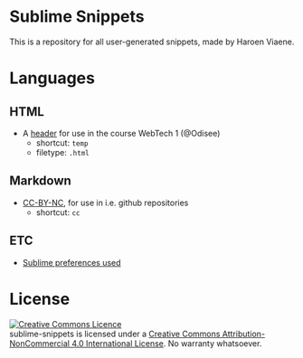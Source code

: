 # Sublime Snippets

This is a repository for all user-generated snippets, made by Haroen Viaene.

# Languages
## HTML

* A [header]() for use in the course WebTech 1 (@Odisee)
	* shortcut: `temp`
	* filetype: `.html`

## Markdown

* [CC-BY-NC](), for use in i.e. github repositories
	* shortcut: `cc`

## ETC

* [Sublime preferences used]()

# License

<a rel="license" href="http://creativecommons.org/licenses/by-nc/4.0/"><img alt="Creative Commons Licence" style="border-width:0" src="https://i.creativecommons.org/l/by-nc/4.0/88x31.png" /></a><br /><span xmlns:dct="http://purl.org/dc/terms/" href="http://purl.org/dc/dcmitype/Text" property="dct:title" rel="dct:type">sublime-snippets</span> is licensed under a <a rel="license" href="http://creativecommons.org/licenses/by-nc/4.0/">Creative Commons Attribution-NonCommercial 4.0 International License</a>. No warranty whatsoever.